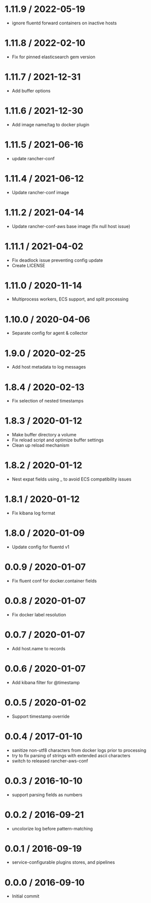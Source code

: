
1.11.9 / 2022-05-19
==================

  * ignore fluentd forward containers on inactive hosts

1.11.8 / 2022-02-10
==================

  * Fix for pinned elasticsearch gem version

1.11.7 / 2021-12-31
==================

  * Add buffer options

1.11.6 / 2021-12-30
==================

  * Add image name/tag to docker plugin

1.11.5 / 2021-06-16
==================

  * update rancher-conf

1.11.4 / 2021-06-12
==================

  * Update rancher-conf image

1.11.2 / 2021-04-14
==================

  * Update rancher-conf-aws base image (fix null host issue)

1.11.1 / 2021-04-02
==================

  * Fix deadlock issue preventing config update
  * Create LICENSE

1.11.0 / 2020-11-14
==================

  * Multiprocess workers, ECS support, and split processing

1.10.0 / 2020-04-06
==================

  * Separate config for agent & collector

1.9.0 / 2020-02-25
==================

  * Add host metadata to log messages

1.8.4 / 2020-02-13
==================

  * Fix selection of nested timestamps

1.8.3 / 2020-01-12
==================

  * Make buffer directory a volume
  * Fix reload script and optimize buffer settings
  * Clean up reload mechanism

1.8.2 / 2020-01-12
==================

  * Nest expat fields using _ to avoid ECS compatibility issues

1.8.1 / 2020-01-12
==================

  * Fix kibana log format

1.8.0 / 2020-01-09
==================

  * Update config for fluentd v1

0.0.9 / 2020-01-07
===================

  * Fix fluent conf for docker.container fields

0.0.8 / 2020-01-07
==================

  * Fix docker label resolution

0.0.7 / 2020-01-07
==================

  * Add host.name to records

0.0.6 / 2020-01-07
==================

  * Add kibana filter for @timestamp

0.0.5 / 2020-01-02
==================

  * Support timestamp override

0.0.4 / 2017-01-10
==================

  * sanitize non-utf8 characters from docker logs prior to processing
  * try to fix parsing of strings with extended ascii characters
  * switch to released rancher-aws-conf

0.0.3 / 2016-10-10
==================

  * support parsing fields as numbers

0.0.2 / 2016-09-21
==================

  * uncolorize log before pattern-matching

0.0.1 / 2016-09-19
==================

  * service-configurable plugins stores, and pipelines

0.0.0 / 2016-09-10
==================

 * Initial commit
